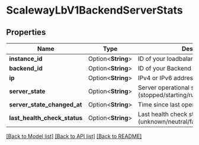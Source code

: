 # ScalewayLbV1BackendServerStats

## Properties

Name | Type | Description | Notes
------------ | ------------- | ------------- | -------------
**instance_id** | Option<**String**> | ID of your loadbalancer cluster server | [optional]
**backend_id** | Option<**String**> | ID of your Backend | [optional]
**ip** | Option<**String**> | IPv4 or IPv6 address of the server backend | [optional]
**server_state** | Option<**String**> | Server operational state (stopped/starting/running/stopping) | [optional][default to ServerState_Stopped]
**server_state_changed_at** | Option<**String**> | Time since last operational change | [optional]
**last_health_check_status** | Option<**String**> | Last health check status (unknown/neutral/failed/passed/condpass) | [optional][default to LastHealthCheckStatus_Unknown]

[[Back to Model list]](../README.md#documentation-for-models) [[Back to API list]](../README.md#documentation-for-api-endpoints) [[Back to README]](../README.md)


